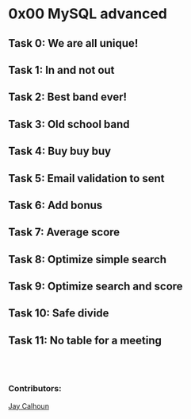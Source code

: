 # 0x00 MySQL advanced

## Task 0: We are all unique!

## Task 1: In and not out

## Task 2: Best band ever!

## Task 3: Old school band

## Task 4: Buy buy buy

## Task 5: Email validation to sent

## Task 6: Add bonus

## Task 7: Average score

## Task 8: Optimize simple search

## Task 9: Optimize search and score

## Task 10: Safe divide

## Task 11: No table for a meeting
<br>
<br>

### Contributors:

[Jay Calhoun](https://github.com/Valinor13)
